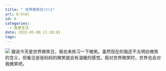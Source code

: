 ```yaml
---
title: " 世界微笑日\t\t"
url: 8.html
id: 8
categories:
  - 鱼里生活
date: 2015-05-08 11:28:01
tags:
---
```


[![](../../../images/2017/09/IMG_1227.jpg)](../../../images/2017/09/IMG_1227.jpg) 据说今天是世界微笑日，我也来练习一下微笑。虽然现在的我还不太明白微笑的含义，但看见爸爸妈妈的微笑就会有温暖的感觉。我对世界微笑时，世界也会对我微笑吧。
